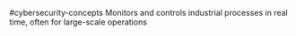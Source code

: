 #cybersecurity-concepts 
Monitors and controls industrial processes in real time, often for large-scale operations 